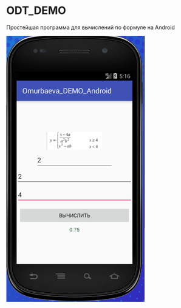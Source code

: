 # ODT_DEMO
Простейшая программа для вычислений по формуле на Android

![Screenshot](screenshot.png)


